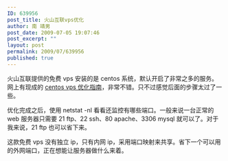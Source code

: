 ```yaml
---
ID: 639956
post_title: 火山互联vps优化
author: 南 靖男
post_date: 2009-07-05 19:07:46
post_excerpt: ""
layout: post
permalink: 2009/07/639956
published: true
---
```

火山互联提供的免费 vps 安装的是 centos 系统，默认开启了非常之多的服务。网上有现成的 <a title="128MB VPS上优化CentOS 5" href="http://www.vpsee.com/2009/06/128mb-vps-optimize-centos5/">centos vps 优化指南</a>，非常不错。只不过感觉后面的步骤太过了一些。

优化完成之后，使用 netstat -nl 看看还监控有哪些端口。一般来说一台正常的 web 服务器只需要 21 ftp、22 ssh、80 apache、3306 mysql 就可以了。对于我来说，21 ftp 也可以省下来。

这款免费 vps 没有独立 ip，只有内网 ip，采用端口映射来共享。省下一个可以用的外网端口，正在想能让服务器做什么来着。